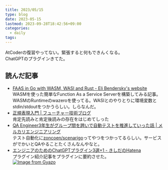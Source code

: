 ```yaml
---
title: 2023/05/15
type: blog
date: 2023-05-15
lastmod: 2023-09-28T18:42:56+09:00
categories:
  - daily
tags:
---
```


AtCoderの復習やってない。緊張すると何もできんくなる。  
ChatGPTのプラグインきてた。  

## 読んだ記事

- [FAAS in Go with WASM, WASI and Rust - Eli Bendersky's website](https://eli.thegreenplace.net/2023/faas-in-go-with-wasm-wasi-and-rust/)  
  WASMを使った簡単なFunction As a Service Serverを構築してみる記事。WASMのRuntimeのwazeroを使ってる。WASIとのやりとりに環境変数とstdin/stdoutをつかうらしい。しらなんだ。  
- [正規表現入門 | フューチャー技術ブログ](https://future-architect.github.io/articles/20230510a/)  
  肯定先読みと肯定後読みの存在をはじめてしった
- [QA Engineer3年生がグループ間を跨いで自動テストを推進していった話 | メルカリエンジニアリング](https://engineering.mercari.com/blog/entry/20230509-29effd7294/)  
  テスト自動化に[zoncoen/scenarigo](https://github.com/zoncoen/scenarigo)ってやつをつかってるらしい。サービスがでかいとQAやることたくさんなんやなと。
- [エンジニアのためのChatGPTプラグイン3選+1 - きしだのHatena](https://nowokay.hatenablog.com/entry/2023/05/15/090555)  
  プラグイン紹介記事をプラグインに要約させた。  
  [![Image from Gyazo](https://i.gyazo.com/dda872c3efd79b9f6de556042fa6ed91.png)](https://gyazo.com/dda872c3efd79b9f6de556042fa6ed91)
